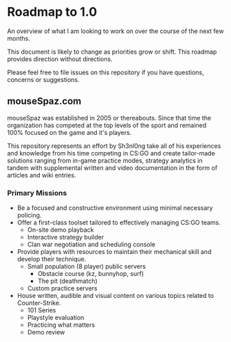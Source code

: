 # Roadmap to 1.0
An overview of what I am looking to work on over the course of the next few months. 

This document is likely to change as priorities grow or shift. This roadmap provides direction without directions.

Please feel free to file issues on this repository if you have questions, concerns or suggestions.

## mouseSpaz.com
mouseSpaz was established in 2005 or thereabouts. Since that time the organization has competed at the top levels of the sport and remained 100% focused on the game and it's players. 

This repository represents an effort by Sh3nl0ng take all of his experiences and knowledge from his time competing in CS:GO and create tailor-made solutions ranging from in-game practice modes, strategy analytics in tandem with supplemental written and video documentation in the form of articles and wiki entries.

### Primary Missions
* Be a focused and constructive environment using minimal necessary policing.
* Offer a first-class toolset tailored to effectively managing CS:GO teams.
	* On-site demo playback
	* Interactive strategy builder
	* Clan war negotiation and scheduling console
* Provide players with resources to maintain their mechanical skill and develop their technique.
	* Small population (8 player) public servers
		* Obstacle course (kz, bunnyhop, surf)
		* The pit (deathmatch)
	* Custom practice servers
* House written, audible and visual content on various topics related to Counter-Strike.
	* 101 Series
	* Playstyle evaluation
	* Practicing what matters
	* Demo review